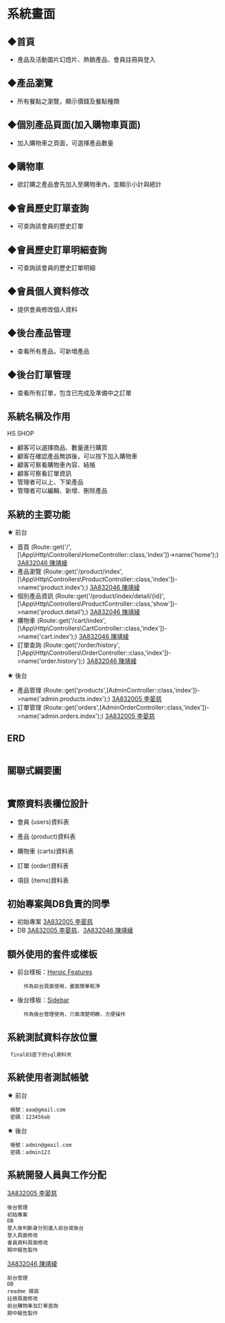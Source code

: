 # 系統畫面

## ◆首頁
- 產品及活動圖片幻燈片、熱銷產品、會員註冊與登入
  <img src="public/picture/1.png" alt="">

## ◆產品瀏覽
- 所有餐點之瀏覽，顯示價錢及餐點種類
  <img src="public/picture/2.png" alt="">

## ◆個別產品頁面(加入購物車頁面)
- 加入購物車之頁面，可選擇產品數量
  <img src="public/picture/3.png" alt="">

## ◆購物車
- 欲訂購之產品會先加入至購物車內，並顯示小計與總計
  <img src="public/picture/4.png" alt="">

## ◆會員歷史訂單查詢
- 可查詢該會員的歷史訂單
  <img src="public/picture/5.png" alt="">

## ◆會員歷史訂單明細查詢
- 可查詢該會員的歷史訂單明細
  <img src="public/picture/6.png" alt="">

## ◆會員個人資料修改
- 提供會員修改個人資料
  <img src="public/picture/7.png" alt="">


## ◆後台產品管理
- 查看所有產品，可新增產品
  <img src="public/picture/8.png" alt="">

## ◆後台訂單管理
- 查看所有訂單，包含已完成及準備中之訂單
  <img src="public/picture/9.png" alt="">



## 系統名稱及作用

HS SHOP

- 顧客可以選擇商品、數量進行購買
- 顧客在確認產品無誤後，可以按下加入購物車
- 顧客可察看購物車內容、結帳
- 顧客可察看訂單資訊
- 管理者可以上、下架產品
- 管理者可以編輯、新增、刪除產品


## 系統的主要功能
★ 前台
- 首頁 (Route::get('/',[\App\Http\Controllers\HomeController::class,'index'])->name('home');) [3A832046 陳靖綾](https://github.com/3A832046)
- 產品瀏覽 (Route::get('/product/index',[\App\Http\Controllers\ProductController::class,'index'])->name('product.index');) [3A832046 陳靖綾](https://github.com/3A832046)
- 個別產品資訊 (Route::get('/product/index/detail/{id}',[\App\Http\Controllers\ProductController::class,'show'])->name('product.detail');) [3A832046 陳靖綾](https://github.com/3A832046)
- 購物車 (Route::get('/cart/index',[\App\Http\Controllers\CartController::class,'index'])->name('cart.index');) [3A832046 陳靖綾](https://github.com/3A832046)
- 訂單查詢 (Route::get('/order/history',[\App\Http\Controllers\OrderController::class,'index'])->name('order.history');) [3A832046 陳靖綾](https://github.com/3A832046)

★ 後台
- 產品管理 (Route::get('products',[AdminController::class,'index'])->name('admin.products.index');) [3A832005 李晏慈](https://github.com/3A832005)
- 訂單管理 (Route::get('orders',[AdminOrderController::class,'index'])->name('admin.orders.index');) [3A832005 李晏慈](https://github.com/3A832005)

## ERD
  <img src="public/picture/10.png" alt="">


## 關聯式綱要圖
  <img src="public/picture/11.png" alt="">


## 實際資料表欄位設計

- 會員 (users)資料表
  <img src="public/picture/12.png" alt="">


- 產品 (product)資料表
  <img src="public/picture/13.png" alt="">


- 購物車 (carts)資料表
  <img src="public/picture/14.png" alt="">


- 訂單 (order)資料表
  <img src="public/picture/15.png" alt="">


- 項目 (items)資料表
  <img src="public/picture/16.png" alt="">



## 初始專案與DB負責的同學

- 初始專案 [3A832005 李晏慈](https://github.com/3A832005)
- DB [3A832005 李晏慈](https://github.com/3A832005)、[3A832046 陳靖綾](https://github.com/3A832046)



## 額外使用的套件或樣板

- 前台樣板：[Heroic Features](https://startbootstrap.com/template/heroic-features)

        作為前台頁面使用，畫面簡單乾淨

- 後台樣板：[Sidebar](https://startbootstrap.com/template/simple-sidebar)

        作為後台管理使用，介面清楚明瞭，方便操作


## 系統測試資料存放位置

     final03底下的sql資料夾

## 系統使用者測試帳號

★ 前台

     帳號：aaa@gmail.com
     密碼：123456ab

★ 後台

     帳號：admin@gmail.com
     密碼：admin123


## 系統開發人員與工作分配

[3A832005 李晏慈](https://github.com/3A832005)

    後台管理
    初始專案
    DB
    登入後判斷身分別進入前台或後台
    登入頁面修改
    會員資料頁面修改
    期中報告製作


[3A832046 陳靖綾](https://github.com/3A832046)

    前台管理
    DB
    readme 撰寫
    註冊頁面修改
    前台購物車及訂單查詢
    期中報告製作
        
